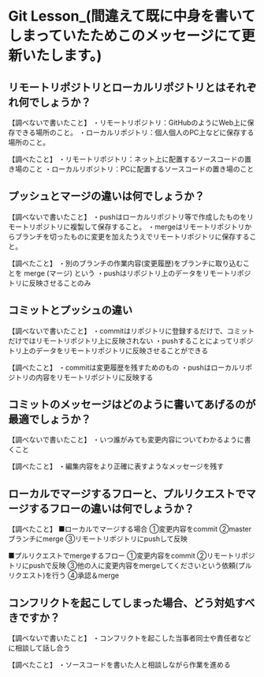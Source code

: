 # Git Lesson_(間違えて既に中身を書いてしまっていたためこのメッセージにて更新いたします。)

## リモートリポジトリとローカルリポジトリとはそれぞれ何でしょうか？
【調べないで書いたこと】
・リモートリポジトリ：GitHubのようにWeb上に保存できる場所のこと。
・ローカルリポジトリ：個人個人のPC上などに保存する場所のこと。

【調べたこと】
・リモートリポジトリ：ネット上に配置するソースコードの置き場のこと
・ローカルリポジトリ：PCに配置するソースコードの置き場のこと

## プッシュとマージの違いは何でしょうか？
【調べないで書いたこと】
・pushはローカルリポジトリ等で作成したものをリモートリポジトリに複製して保存すること。
・mergeはリモートリポジトリからブランチを切ったものに変更を加えたうえでリモートリポジトリに保存すること。

【調べたこと】
・別のブランチの作業内容(変更履歴)をブランチに取り込むことを merge (マージ) という
・pushはリポジトリ上のデータをリモートリポジトリに反映させることのみ


## コミットとプッシュの違い
【調べないで書いたこと】
・commitはリポジトリに登録するだけで、コミットだけではリモートリポジトリ上に反映されない
・pushすることによってリポジトリ上のデータをリモートリポジトリに反映させることができる

【調べたこと】
・commitは変更履歴を残すためのもの
・pushはローカルリポジトリの内容をリモートリポジトリに反映する

## コミットのメッセージはどのように書いてあげるのが最適でしょうか？
【調べないで書いたこと】
・いつ誰がみても変更内容についてわかるように書くこと

【調べたこと】
・編集内容をより正確に表すようなメッセージを残す

## ローカルでマージするフローと、プルリクエストでマージするフローの違いは何でしょうか？
【調べたこと】
■ローカルでマージする場合
①変更内容をcommit
②masterブランチにmerge
③リモートリポジトリにpushして反映

■プルリクエストでmergeするフロー
①変更内容をcommit
②リモートリポジトリにpushで反映
③他の人に変更内容をmergeしてくださいという依頼(プルリクエスト)を行う
④承認＆merge

## コンフリクトを起こしてしまった場合、どう対処すべきですか？
【調べないで書いたこと】
・コンフリクトを起こした当事者同士や責任者などに相談して話し合う

【調べたこと】
・ソースコードを書いた人と相談しながら作業を進める
